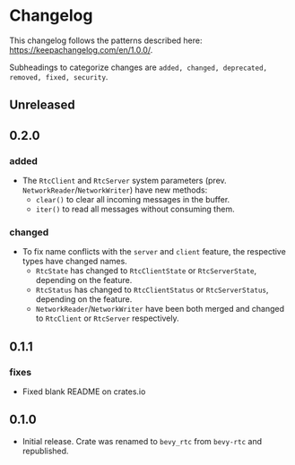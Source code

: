 # Changelog

This changelog follows the patterns described here: <https://keepachangelog.com/en/1.0.0/>.

Subheadings to categorize changes are `added, changed, deprecated, removed, fixed, security`.

## Unreleased

## 0.2.0

### added

- The `RtcClient` and `RtcServer` system parameters (prev. `NetworkReader`/`NetworkWriter`) have new methods:
  - `clear()` to clear all incoming messages in the buffer.
  - `iter()` to read all messages without consuming them.

### changed

- To fix name conflicts with the `server` and `client` feature, the respective types have changed names.
  - `RtcState` has changed to `RtcClientState` or `RtcServerState`, depending on the feature.
  - `RtcStatus` has changed to `RtcClientStatus` or `RtcServerStatus`, depending on the feature.
  - `NetworkReader`/`NetworkWriter` have been both merged and changed to `RtcClient` or `RtcServer` respectively.

## 0.1.1

### fixes

- Fixed blank README on crates.io

## 0.1.0

- Initial release. Crate was renamed to `bevy_rtc` from `bevy-rtc` and republished.
